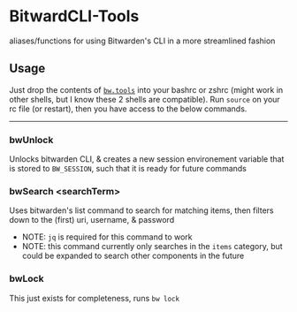 # BitwardCLI-Tools
aliases/functions for using Bitwarden's CLI in a more streamlined fashion

## Usage
Just drop the contents of [`bw.tools`](bw.tools.sh) into your bashrc or zshrc (might work in other shells, but I know these 2 shells are compatible). Run `source` on your rc file (or restart), then you have access to the below commands.

---

### bwUnlock
Unlocks bitwarden CLI, & creates a new session environement variable that is stored to `BW_SESSION`, such that it is ready for future commands

### bwSearch \<searchTerm>
Uses bitwarden's list command to search for matching items, then filters down to the (first) uri, username, & password
* NOTE: `jq` is required for this command to work
* NOTE: this command currently only searches in the `items` category, but could be expanded to search other components in the future

### bwLock
This just exists for completeness, runs `bw lock`
